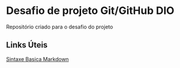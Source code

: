 # Desafio de projeto Git/GitHub DIO
Repositório criado para o desafio do projeto

## Links Úteis
[Sintaxe Basica Markdown](https://www.markdownguide.org/basic-syntax/)
